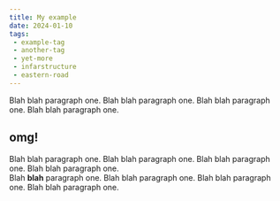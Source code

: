 ```yaml
---
title: My example
date: 2024-01-10
tags:
 - example-tag
 - another-tag
 - yet-more
 - infarstructure
 - eastern-road
---
```


Blah blah paragraph one.  Blah blah paragraph one.   Blah blah paragraph one.  Blah blah paragraph one.  

## omg!

Blah blah paragraph one.  Blah blah paragraph one.   Blah blah paragraph one.  Blah blah paragraph one.  
Blah **blah** paragraph one.  Blah blah paragraph one.  Blah blah paragraph one.  Blah blah paragraph one.  
